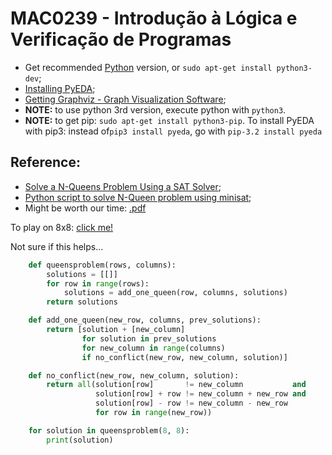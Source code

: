 # MAC0239 - Introdução à Lógica e Verificação de Programas

* Get recommended [Python](https://www.python.org/) version, or `sudo apt-get install python3-dev`;
* [Installing PyEDA](http://pyeda.readthedocs.org/en/latest/bdd.html);
* [Getting Graphviz - Graph Visualization Software](http://www.graphviz.org/pub/graphviz/stable/SOURCES/graphviz-2.38.0.tar.gz);
* **NOTE:** to use python 3rd version, execute python with `python3`.
* **NOTE:** to get pip: ``sudo apt-get install python3-pip``. To install PyEDA with pip3: instead of``pip3 install pyeda``, go with ``pip-3.2 install pyeda``

## Reference:

* [Solve a N-Queens Problem Using a SAT Solver](https://sites.google.com/site/haioushen/search-algorithm/solvean-queensproblemusingsatsolver);
* [Python script to solve N-Queen problem using minisat](http://forrestbao.blogspot.com.br/2007/11/python-script-to-solve-n-queen-problem.html);
* Might be worth our time: [.pdf](http://www.gcn.us.es/7BWMC/volume/21_queens.pdf)

To play on 8x8: [click me!](http://www.brainmetrix.com/8-queens/)

Not sure if this helps...

```python
    def queensproblem(rows, columns):
        solutions = [[]]
        for row in range(rows):
            solutions = add_one_queen(row, columns, solutions)
        return solutions

    def add_one_queen(new_row, columns, prev_solutions):
        return [solution + [new_column]
                for solution in prev_solutions
                for new_column in range(columns)
                if no_conflict(new_row, new_column, solution)]

    def no_conflict(new_row, new_column, solution):
        return all(solution[row]       != new_column           and
                   solution[row] + row != new_column + new_row and
                   solution[row] - row != new_column - new_row
                   for row in range(new_row))

    for solution in queensproblem(8, 8):
        print(solution)
```

